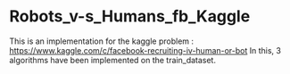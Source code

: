 # Robots_v-s_Humans_fb_Kaggle
This is an implementation for the kaggle problem : 
https://www.kaggle.com/c/facebook-recruiting-iv-human-or-bot
In this, 3 algorithms have been implemented on the train_dataset.
